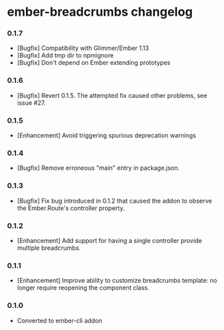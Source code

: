 # ember-breadcrumbs changelog

### 0.1.7

- [Bugfix] Compatibility with Glimmer/Ember 1.13
- [Bugfix] Add tmp dir to npmignore
- [Bugfix] Don't depend on Ember extending prototypes

### 0.1.6

- [Bugfix] Revert 0.1.5. The attempted fix caused other problems, see issue #27.

### 0.1.5

- [Enhancement] Avoid triggering spurious deprecation warnings

### 0.1.4

- [Bugfix] Remove erroneous "main" entry in package.json.

### 0.1.3

- [Bugfix] Fix bug introduced in 0.1.2 that caused the addon to observe the Ember.Route's controller property.

### 0.1.2

- [Enhancement] Add support for having a single controller provide multiple breadcrumbs. 

### 0.1.1

- [Enhancement] Improve ability to customize breadcrumbs template: no longer require reopening the component class.

### 0.1.0

- Converted to ember-cli addon

